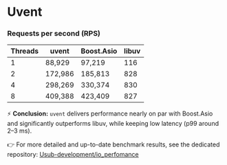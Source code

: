# Uvent

### Requests per second (RPS)

| Threads | uvent       | Boost.Asio  | libuv   |
|---------|-------------|-------------|---------|
| 1       | 88,929      | 97,219      |    116  |
| 2       | 172,986     | 185,813     |    828  |
| 4       | 298,269     | 330,374     |    830  |
| 8       | 409,388     | 423,409     |    827  |

⚡ **Conclusion:** `uvent` delivers performance nearly on par with Boost.Asio and significantly outperforms libuv, while keeping low latency (p99 around 2–3 ms).

👉 For more detailed and up-to-date benchmark results, see the dedicated repository: [Usub-development/io_perfomance](https://github.com/Usub-development/io_perfomance)
